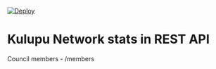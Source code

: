 [![Deploy](https://www.herokucdn.com/deploy/button.svg)](https://heroku.com/deploy)

# Kulupu Network stats in REST API

Council members - /members
